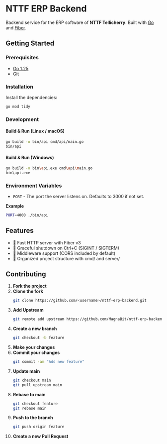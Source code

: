 # NTTF ERP Backend

Backend service for the ERP software of **NTTF Tellicherry**.
Built with [Go](https://go.dev/) and [Fiber](https://gofiber.io/).

## Getting Started

### Prerequisites

- [Go 1.25](https://go.dev/dl/)
- Git

### Installation

Install the dependencies:

```bash
go mod tidy
```

### Development

#### Build & Run (Linux / macOS)

```bash
go build -o bin/api cmd/api/main.go
bin/api
```

#### Build & Run (Windows)

``` bash
go build -o bin\api.exe cmd\api\main.go
bin\api.exe
```

### Environment Variables

- `PORT` - The port the server listens on. Defaults to 3000 if not set.

**Example**

``` bash
PORT=4000 ./bin/api
```

## Features

- 🚀 Fast HTTP server with Fiber v3
- 🛑 Graceful shutdown on Ctrl+C (SIGINT / SIGTERM)
- 🔌 Middleware support (CORS included by default)
- 📂 Organized project structure with cmd/ and server/

## Contributing

1. **Fork the project**
2. **Clone the fork**
   ```bash
   git clone https://github.com/<username>/nttf-erp-backend.git
   ```
3. **Add Upstream**
   ```bash
   git remote add upstream https://github.com/MagnaBit/nttf-erp-backend.git
   ```
4. **Create a new branch**
   ```bash
   git checkout -b feature
   ```
5. **Make your changes**
6. **Commit your changes**
   ```bash
   git commit -am "Add new feature"
   ```
7. **Update main**
   ```bash
   git checkout main
   git pull upstream main
   ```
8. **Rebase to main**
   ```bash
   git checkout feature
   git rebase main
   ```
9. **Push to the branch**
   ```bash
   git push origin feature
   ```
10. **Create a new Pull Request**
